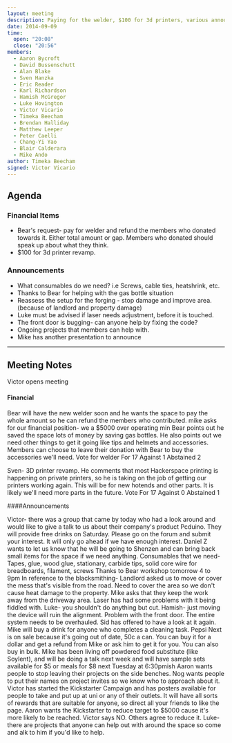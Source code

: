 ```yaml
---
layout: meeting
description: Paying for the welder, $100 for 3d printers, various announcements
date: 2014-09-09
time:
  open: "20:08"
  close: "20:56"
members:
  - Aaron Bycroft
  - David Bussenschutt
  - Alan Blake
  - Sven Hanzka
  - Eric Reader
  - Karl Richardson
  - Hamish McGregor
  - Luke Hovington
  - Victor Vicario
  - Timeka Beecham
  - Brendan Halliday
  - Matthew Leeper
  - Peter Caelli
  - Chang-Yi Yao
  - Blair Calderara
  - Mike Ando
author: Timeka Beecham
signed: Victor Vicario
---
```


## Agenda

### Financial Items
* Bear's request- pay for welder and refund the members who donated towards it. Either total amount or gap. Members who donated should speak up about what they think.
* $100 for 3d printer revamp.

### Announcements
* What consumables do we need? i.e Screws, cable ties, heatshrink, etc.
* Thanks to Bear for helping with the gas bottle situation
* Reassess the setup for the forging - stop damage and improve area. (because of landlord and property damage)
* Luke must be advised if laser needs adjustment, before it is touched.
* The front door is bugging- can anyone help by fixing the code?
* Ongoing projects that members can help with.
* Mike has another presentation to announce

---

## Meeting Notes


Victor opens meeting

#### Financial
Bear will have the new welder soon and he wants the space to pay the whole amount so he can refund the members who contributed.
mike asks for our financial position- we a $5000 over operating min
Bear points out he saved the space lots of money by saving gas bottles. He also points out we need other things to get it going like tips and helmets and accessories. 
Members can choose to leave their donation with Bear to buy the accessories we'll need.
Vote for welder
For 17
Against 1
Abstained 2

Sven- 3D printer revamp. He comments that most Hackerspace printing is happening on private printers, so he is taking on the job of getting our printers working again. This will be for new hotends and other parts. It is likely we'll need more parts in the future.
Vote 
For 17
Against 0
Abstained 1

####Announcements

Victor- there was a group that came by today who had a look around and would like to give a talk to us about their company's product Pcduino. They will provide free drinks on Saturday. Please go on the forum and submit your interest. It will only go ahead if we have enough interest. 
Daniel Z wants to let us know that he will be going to Shenzen and can bring back small items for the space if we need anything.
Consumables that we need- Tapes, glue, wood glue, stationary, carbide tips, solid core wire for breadboards, filament, screws
Thanks to Bear
workshop tomorrow 4 to 9pm
In reference to the blacksmithing- Landlord asked us to move or cover the mess that's visible from the road. Need to cover the area so we don't cause heat damage to the property. Mike asks that they keep the work away from the driveway area. 
Laser has had some problems with it being fiddled with. Luke- you shouldn't do anything but cut. Hamish- just moving the device will ruin the alignment.
Problem with the front door. The entire system needs to be overhauled. Sid has offered to have a look at it again. 
Mike will buy a drink for anyone who completes a cleaning task.
Pepsi Next is on sale because it's going out of date, 50c a can. You can buy it for a dollar and get a refund from Mike or ask him to get it for you. You can also buy in bulk. 
Mike has been living off powdered food substitute (like Soylent), and will be doing a talk next week and will have sample sets available for $5 or meals for $8 next Tuesday at 6:30pmish
Aaron wants people to stop leaving their projects on the side benches. Nog wants people to put their names on project invites so we know who to approach about it.
Victor has started the Kickstarter Campaign and has posters available for people to take and put up at uni or any of their outlets. It will have all sorts of rewards that are suitable for anyone, so direct all your friends to like the page.
Aaron wants the Kickstarter to reduce target to $5000 cause it's more likely to be reached. Victor says NO. Others agree to reduce it. 
Luke- there are projects that anyone can help out with around the space so come and alk to him if you'd like to help. 


